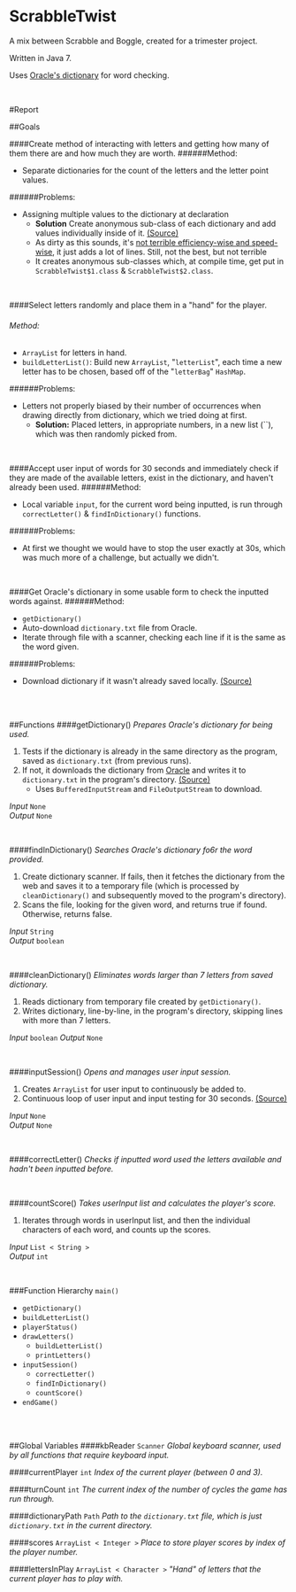 ScrabbleTwist
=============

A mix between Scrabble and Boggle, created for a trimester project.

Written in Java 7.

Uses [Oracle's dictionary](http://docs.oracle.com/javase/tutorial/collections/interfaces/examples/dictionary.txt) for word checking.

<br>

#Report

##Goals

####Create method of interacting with letters and getting how many of them there are and how much they are worth.
######Method:
- Separate dictionaries for the count of the letters and the letter point values.

######Problems:
- Assigning multiple values to the dictionary at declaration
	- __Solution__ Create anonymous sub-class of each dictionary and add values individually inside of it. [(Source)](http://stackoverflow.com/a/1005083)
	- As dirty as this sounds, it's [not terrible efficiency-wise and speed-wise](http://stackoverflow.com/q/924285), it just adds a lot of lines. Still, not the best, but not terrible
	- It creates anonymous sub-classes which, at compile time, get put in `ScrabbleTwist$1.class` & `ScrabbleTwist$2.class`.

<br>

####Select letters randomly and place them in a "hand" for the player.
###### Method:
- `ArrayList` for letters in hand.
- `buildLetterList()`: Build new `ArrayList`, "`letterList`", each time a new letter has to be chosen, based off of the "`letterBag`" `HashMap`.

######Problems:
- Letters not properly biased by their number of occurrences when drawing directly from dictionary, which we tried doing at first.
	- __Solution:__ Placed letters, in appropriate numbers, in a new list (``), which was then randomly picked from.

<br>

####Accept user input of words for 30 seconds and immediately check if they are made of the available letters, exist in the dictionary, and haven't already been used.
######Method:
- Local variable `input`, for the current word being inputted, is run through `correctLetter()` & `findInDictionary()` functions.

######Problems:
- At first we thought we would have to stop the user exactly at 30s, which was much more of a challenge, but actually we didn't.

<br>

####Get Oracle's dictionary in some usable form to check the inputted words against.
######Method:
- `getDictionary()`
- Auto-download `dictionary.txt` file from Oracle.
- Iterate through file with a scanner, checking each line if it is the same as the word given.

######Problems:
- Download dictionary if it wasn't already saved locally. [(Source)](http://stackoverflow.com/a/921408)

<br> <br>

##Functions
####getDictionary()
_Prepares Oracle's dictionary for being used._

1. Tests if the dictionary is already in the same directory as the program, saved as `dictionary.txt` (from previous runs).
2. If not, it downloads the dictionary from [Oracle](http://docs.oracle.com/javase/tutorial/collections/interfaces/examples/dictionary.txt) and writes it to `dictionary.txt` in the program's directory. [(Source)](http://stackoverflow.com/a/921408)
	- Uses `BufferedInputStream` and `FileOutputStream` to download.

_Input_ `None`  
_Output_ `None`

<br>

####findInDictionary()
_Searches Oracle's dictionary fo6r the word provided._

1. Create dictionary scanner. If fails, then it fetches the dictionary from the web and saves it to a temporary file (which is processed by `cleanDictionary()` and subsequently moved to the program's directory).
2. Scans the file, looking for the given word, and returns true if found. Otherwise, returns false.

_Input_ `String`  
_Output_ `boolean`

<br>

####cleanDictionary()
_Eliminates words larger than 7 letters from saved dictionary._

1. Reads dictionary from temporary file created by `getDictionary()`.
2. Writes dictionary, line-by-line, in the program's directory, skipping lines with more than 7 letters.

_Input_ `boolean`
_Output_ `None`

<br>

####inputSession()
_Opens and manages user input session._

1. Creates `ArrayList` for user input to continuously be added to.
2. Continuous loop of user input and input testing for 30 seconds. [(Source)](http://stackoverflow.com/a/2550814)

_Input_ `None`  
_Output_ `None`

<br>

####correctLetter()
_Checks if inputted word used the letters available and hadn't been inputted before._

<br>

####countScore()
_Takes userInput list and calculates the player's score._

1. Iterates through words in userInput list, and then the individual characters of each word, and counts up the scores.

_Input_ `List < String >`  
_Output_ `int`

<br>

###Function Hierarchy
`main()`
- `getDictionary()`
- `buildLetterList()`
- `playerStatus()`
- `drawLetters()`
	- `buildLetterList()`
	- `printLetters()`
- `inputSession()`
	- `correctLetter()`
	- `findInDictionary()`
	- `countScore()`
- `endGame()`

<br><br>

##Global Variables
####kbReader `Scanner`
_Global keyboard scanner, used by all functions that require keyboard input._

####currentPlayer `int`
_Index of the current player (between 0 and 3)._

####turnCount `int`
_The current index of the number of cycles the game has run through._

####dictionaryPath `Path`
_Path to the `dictionary.txt` file, which is just `dictionary.txt` in the current directory._

####scores `ArrayList < Integer >`
_Place to store player scores by index of the player number._

####lettersInPlay `ArrayList < Character >`
_"Hand" of letters that the current player has to play with._